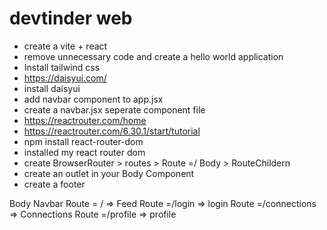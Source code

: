 # devtinder web

- create a vite + react
- remove unnecessary code and create a hello world application 
- Install tailwind css
- https://daisyui.com/
- install daisyui 
- add navbar component to app.jsx
- create a navbar.jsx seperate component  file 
- https://reactrouter.com/home
- https://reactrouter.com/6.30.1/start/tutorial
- npm install react-router-dom
- installed my react router dom 
- create BrowserRouter > routes > Route =/ Body > RouteChildern
- create an outlet in your Body Component
- create a footer 

Body 
    Navbar 
    Route = /  => Feed 
    Route =/login => login 
    Route =/connections => Connections 
    Route =/profile => profile 